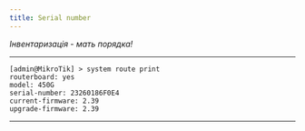 ```yaml
---
title: Serial number
---
```


_Інвентаризація - мать порядка!_

-----

```
[admin@MikroTik] > system route print
routerboard: yes
model: 450G
serial-number: 23260186F0E4
current-firmware: 2.39
upgrade-firmware: 2.39
```

-----